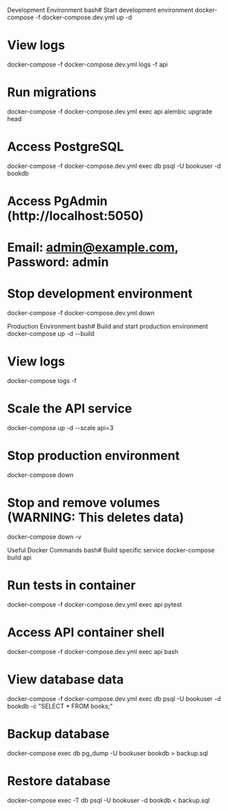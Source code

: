 Development Environment
bash# Start development environment
docker-compose -f docker-compose.dev.yml up -d

# View logs

docker-compose -f docker-compose.dev.yml logs -f api

# Run migrations

docker-compose -f docker-compose.dev.yml exec api alembic upgrade head

# Access PostgreSQL

docker-compose -f docker-compose.dev.yml exec db psql -U bookuser -d bookdb

# Access PgAdmin (http://localhost:5050)

# Email: admin@example.com, Password: admin

# Stop development environment

docker-compose -f docker-compose.dev.yml down

Production Environment
bash# Build and start production environment
docker-compose up -d --build

# View logs

docker-compose logs -f

# Scale the API service

docker-compose up -d --scale api=3

# Stop production environment

docker-compose down

# Stop and remove volumes (WARNING: This deletes data)

docker-compose down -v

Useful Docker Commands
bash# Build specific service
docker-compose build api

# Run tests in container

docker-compose -f docker-compose.dev.yml exec api pytest

# Access API container shell

docker-compose -f docker-compose.dev.yml exec api bash

# View database data

docker-compose -f docker-compose.dev.yml exec db psql -U bookuser -d bookdb -c "SELECT \* FROM books;"

# Backup database

docker-compose exec db pg_dump -U bookuser bookdb > backup.sql

# Restore database

docker-compose exec -T db psql -U bookuser -d bookdb < backup.sql
